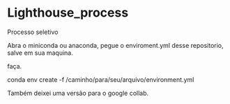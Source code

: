 # Lighthouse_process
Processo seletivo

Abra o miniconda ou anaconda, pegue o enviroment.yml desse repositorio, salve em sua maquina.

faça.

conda env create -f /caminho/para/seu/arquivo/environment.yml

Também deixei uma versão para o google collab.


